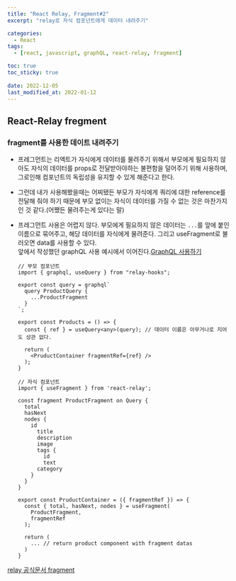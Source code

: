 ```yaml
---
title: "React Relay, Fragment#2"
excerpt: "relay로 자식 컴포넌트에게 데이터 내려주기"

categories:
  - React
tags:
  - [react, javascript, graphQL, react-relay, fragment]

toc: true
toc_sticky: true
 
date: 2022-12-05
last_modified_at: 2022-01-12
---
```



## React-Relay fregment

### fragment를 사용한 데이트 내려주기
- 프레그먼트는 리엑트가 자식에게 데이터를 물려주기 위해서 부모에게 필요하지 않아도 자식의 데이터를 props로 전달받아야하는 불편함을 덜어주기 위해 사용하며, 그로인해 컴포넌트의 독립성을 유지할 수 있게 해준다고 한다.
- 그런데 내가 사용해봤을때는 어찌됐든 부모가 자식에게 쿼리에 대한 reference를 전달해 줘야 하기 때문에 부모 없이는 자식이 데이터를 가질 수 없는 것은 마찬가지인 것 같다.(어쨌든 물려주는게 있다는 말)
- 프레그먼트 사용은 어렵지 않다. 부모에게 필요하지 않은 데이터는 `...`를 앞에 붙인 이름으로 묶어주고, 해당 데이터를 자식에게 물려준다. 그리고 useFragment로 불러오면 data를 사용할 수 있다.</br>
  앞에서 작성했던 graphQL 사용 예시에서 이어진다.[GraphQL 사용하기](https://sunmerrr.github.io/react/graphQL-relay-1/)
  ```tsx
  // 부모 컴포넌트
  import { graphql, useQuery } from "relay-hooks";

  export const query = graphql`
    query ProductQuery {
      ...ProductFragment
    }
  `;

  export const Products = () => {
    const { ref } = useQuery<any>(query); // 데이터 이름은 아무거나로 지어도 상관 없다.

    return (
      <PruductContainer fragmentRef={ref} />
    );
  }
  ```

  ```tsx
  // 자식 컴포넌트
  import { useFragment } from 'react-relay';

  const fragment ProductFragment on Query {
    total
    hasNext
    nodes {
      id
        title
        description
        image
        tags {
          id
          text
        category
      }
    }
  }

  export const PruductContainer = ({ fragmentRef }) => {
    const { total, hasNext, nodes } = useFragment(
      ProductFragment,
      fragmentRef
    );

    return (
      ... // return product component with fragment datas
    )
  }
  ```
[relay 공식문서 fragment](https://relay.dev/docs/tutorial/fragments-1/)